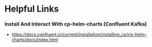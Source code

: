 # Helpful Links

### Install And Interact With cp-helm-charts (Confluent Kafka)
* https://docs.confluent.io/current/installation/installing_cp/cp-helm-charts/docs/index.html